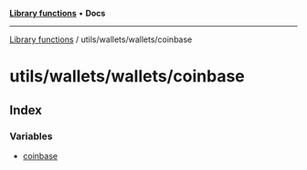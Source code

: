 [**Library functions**](../../../../README.md) • **Docs**

***

[Library functions](../../../../modules.md) / utils/wallets/wallets/coinbase

# utils/wallets/wallets/coinbase

## Index

### Variables

- [coinbase](variables/coinbase.md)
